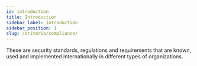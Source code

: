 ```yaml
---
id: introduction
title: Introduction
sidebar_label: Introduction
sidebar_position: 1
slug: /criteria/compliance/
---
```


These are security standards,
regulations and requirements
that are known, used and implemented internationally
in different types of organizations.
